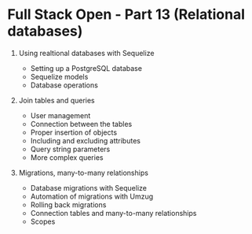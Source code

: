 # Full Stack Open - Part 13 (Relational databases)

1. Using realtional databases with Sequelize

    - Setting up a PostgreSQL database
    - Sequelize models
    - Database operations
  
2. Join tables and queries

    - User management
    - Connection between the tables
    - Proper insertion of objects
    - Including and excluding attributes
    - Query string parameters
    - More complex queries
  
3. Migrations, many-to-many relationships

    - Database migrations with Sequelize
    - Automation of migrations with Umzug
    - Rolling back migrations
    - Connection tables and many-to-many relationships
    - Scopes
